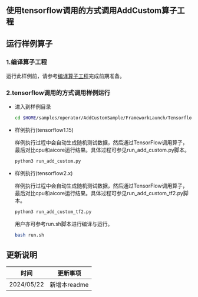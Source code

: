 ## 使用tensorflow调用的方式调用AddCustom算子工程

## 运行样例算子
### 1.编译算子工程
运行此样例前，请参考[编译算子工程](../README.md#operatorcompile)完成前期准备。
### 2.tensorflow调用的方式调用样例运行

  - 进入到样例目录

    ```bash
    cd $HOME/samples/operator/AddCustomSample/FrameworkLaunch/TensorflowInvocation
    ```

  - 样例执行(tensorflow1.15)

    样例执行过程中会自动生成随机测试数据，然后通过TensorFlow调用算子，最后对比cpu和aicore运行结果。具体过程可参见run_add_custom.py脚本。
    ```bash
    python3 run_add_custom.py
    ```
  - 样例执行(tensorflow2.x)

    样例执行过程中会自动生成随机测试数据，然后通过TensorFlow调用算子，最后对比cpu和aicore运行结果。具体过程可参见run_add_custom_tf2.py脚本。
    ```bash
    python3 run_add_custom_tf2.py
    ```

    用户亦可参考run.sh脚本进行编译与运行。
    ```bash
    bash run.sh
    ```

## 更新说明
| 时间       | 更新事项     |
| ---------- | ------------ |
| 2024/05/22 | 新增本readme |